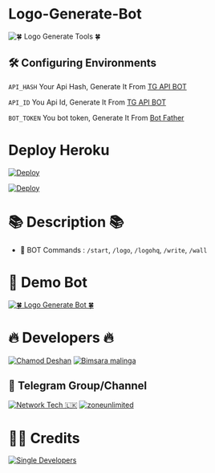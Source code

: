 # Logo-Generate-Bot 

![🍀 Logo Generate Tools 🍀](https://telegra.ph/file/12155d9fd310edf3fab33.jpg)



## 🛠 Configuring Environments

``` API_HASH ``` Your Api Hash, Generate It From [TG API BOT](https://t.me/TgApiextractorBot)

``` API_ID ``` You Api Id, Generate It From [TG API BOT](https://t.me/TgApiextractorBot)

``` BOT_TOKEN ``` You bot token, Generate It From [Bot Father](https://t.me/BotFather)


# Deploy Heroku 

[![Deploy](https://telegra.ph/file/bcf6fbca3700a360645d7.jpg)](https://heroku.com/deploy?template=https://github.com/Networktech2022/logo-tools.git)


[![Deploy](https://www.herokucdn.com/deploy/button.svg)](https://heroku.com/deploy?template=https://github.com/Networktech2022/logo-tools.git)


# 📚 Description 📚
 

- 🔑 BOT Commands : `/start`, `/logo`, `/logohq`, `/write`, `/wall`



# 🌸 Demo Bot


[![🍀 Logo Generate Bot 🍀](https://telegra.ph/file/12155d9fd310edf3fab33.jpg)](https://t.me/The_logo_generate_bot)


# 🔥 Developers 🔥

[![Chamod Deshan ](https://telegra.ph/file/e6d7f2413a2c2d46c5f62.jpg)](https://t.me/chamod_deshan)
[![Bimsara malinga ](https://telegra.ph/file/5c359f482da0b0b1eeba7.jpg)](https://t.me/bimsaramalinga)



## 🌷 Telegram Group/Channel

[![ Network Tech 🇱🇰 ](https://telegra.ph/file/8f9bfbaae3a8f021acbc0.jpg)](https://t.me/SL_BotDevelopers)
[![zoneunlimited ](https://telegra.ph/file/a08c7185f0f836d8a6f0f.jpg)](https://t.me/zoneunlimited) 



# 🙋‍♂ Credits 

[![ Single Developers ](https://telegra.ph/file/2780f811d0f1231fc8801.jpg)](https://t.me/SingleDevelopers)

##

